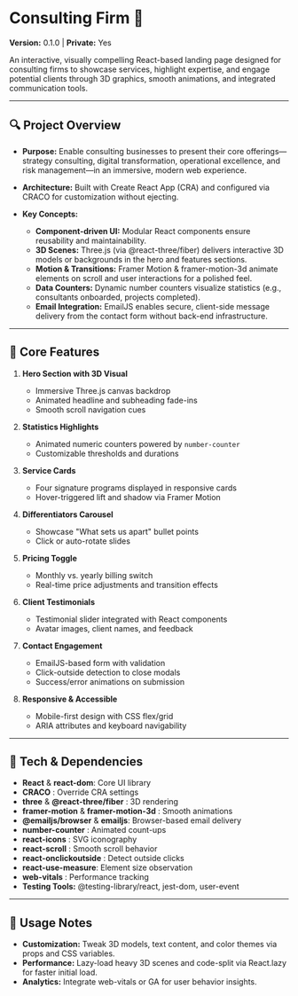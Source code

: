 # Consulting Firm 🎯

**Version:** 0.1.0 | **Private:** Yes

An interactive, visually compelling React-based landing page designed for consulting firms to showcase services, highlight expertise, and engage potential clients through 3D graphics, smooth animations, and integrated communication tools.

---

## 🔍 Project Overview

* **Purpose:** Enable consulting businesses to present their core offerings—strategy consulting, digital transformation, operational excellence, and risk management—in an immersive, modern web experience.
* **Architecture:** Built with Create React App (CRA) and configured via CRACO for customization without ejecting.
* **Key Concepts:**

  * **Component-driven UI:** Modular React components ensure reusability and maintainability.
  * **3D Scenes:** Three.js (via @react-three/fiber) delivers interactive 3D models or backgrounds in the hero and features sections.
  * **Motion & Transitions:** Framer Motion & framer-motion-3d animate elements on scroll and user interactions for a polished feel.
  * **Data Counters:** Dynamic number counters visualize statistics (e.g., consultants onboarded, projects completed).
  * **Email Integration:** EmailJS enables secure, client-side message delivery from the contact form without back-end infrastructure.

---

## 🚩 Core Features

1. **Hero Section with 3D Visual**

   * Immersive Three.js canvas backdrop
   * Animated headline and subheading fade-ins
   * Smooth scroll navigation cues

2. **Statistics Highlights**

   * Animated numeric counters powered by `number-counter`
   * Customizable thresholds and durations

3. **Service Cards**

   * Four signature programs displayed in responsive cards
   * Hover-triggered lift and shadow via Framer Motion

4. **Differentiators Carousel**

   * Showcase "What sets us apart" bullet points
   * Click or auto-rotate slides

5. **Pricing Toggle**

   * Monthly vs. yearly billing switch
   * Real-time price adjustments and transition effects

6. **Client Testimonials**

   * Testimonial slider integrated with React components
   * Avatar images, client names, and feedback

7. **Contact Engagement**

   * EmailJS-based form with validation
   * Click-outside detection to close modals
   * Success/error animations on submission

8. **Responsive & Accessible**

   * Mobile-first design with CSS flex/grid
   * ARIA attributes and keyboard navigability

---

## 🧩 Tech & Dependencies

* **React** & **react-dom**: Core UI library
* **CRACO** : Override CRA settings
* **three**  & **@react-three/fiber** : 3D rendering
* **framer-motion**  & **framer-motion-3d** : Smooth animations
* **@emailjs/browser**  & **emailjs**: Browser-based email delivery
* **number-counter** : Animated count-ups
* **react-icons** : SVG iconography
* **react-scroll** : Smooth scroll behavior
* **react-onclickoutside** : Detect outside clicks
* **react-use-measure**: Element size observation
* **web-vitals** : Performance tracking
* **Testing Tools:** @testing-library/react, jest-dom, user-event


---

## 🔗 Usage Notes

* **Customization:** Tweak 3D models, text content, and color themes via props and CSS variables.
* **Performance:** Lazy-load heavy 3D scenes and code-split via React.lazy for faster initial load.
* **Analytics:** Integrate web-vitals or GA for user behavior insights.

